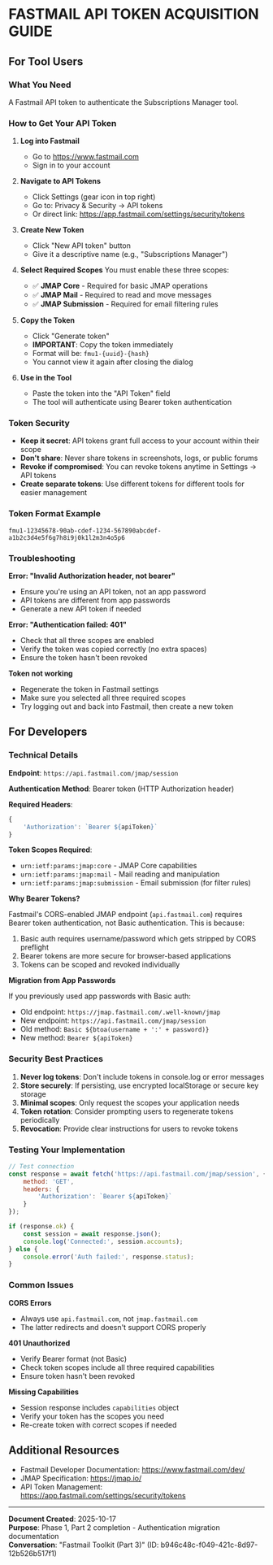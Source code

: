 # FASTMAIL API TOKEN ACQUISITION GUIDE

## For Tool Users

### What You Need

A Fastmail API token to authenticate the Subscriptions Manager tool.

### How to Get Your API Token

1. **Log into Fastmail**
   - Go to <https://www.fastmail.com>
   - Sign in to your account

2. **Navigate to API Tokens**
   - Click Settings (gear icon in top right)
   - Go to: Privacy & Security → API tokens
   - Or direct link: <https://app.fastmail.com/settings/security/tokens>

3. **Create New Token**
   - Click "New API token" button
   - Give it a descriptive name (e.g., "Subscriptions Manager")

4. **Select Required Scopes**
   You must enable these three scopes:
   - ✅ **JMAP Core** - Required for basic JMAP operations
   - ✅ **JMAP Mail** - Required to read and move messages
   - ✅ **JMAP Submission** - Required for email filtering rules

5. **Copy the Token**
   - Click "Generate token"
   - **IMPORTANT**: Copy the token immediately
   - Format will be: `fmu1-{uuid}-{hash}`
   - You cannot view it again after closing the dialog

6. **Use in the Tool**
   - Paste the token into the "API Token" field
   - The tool will authenticate using Bearer token authentication

### Token Security

- **Keep it secret**: API tokens grant full access to your account within their scope
- **Don't share**: Never share tokens in screenshots, logs, or public forums
- **Revoke if compromised**: You can revoke tokens anytime in Settings → API tokens
- **Create separate tokens**: Use different tokens for different tools for easier management

### Token Format Example

```text
fmu1-12345678-90ab-cdef-1234-567890abcdef-a1b2c3d4e5f6g7h8i9j0k1l2m3n4o5p6
```

### Troubleshooting

**Error: "Invalid Authorization header, not bearer"**

- Ensure you're using an API token, not an app password
- API tokens are different from app passwords
- Generate a new API token if needed

**Error: "Authentication failed: 401"**

- Check that all three scopes are enabled
- Verify the token was copied correctly (no extra spaces)
- Ensure the token hasn't been revoked

**Token not working**

- Regenerate the token in Fastmail settings
- Make sure you selected all three required scopes
- Try logging out and back into Fastmail, then create a new token

## For Developers

### Technical Details

**Endpoint**: `https://api.fastmail.com/jmap/session`

**Authentication Method**: Bearer token (HTTP Authorization header)

**Required Headers**:

```javascript
{
    'Authorization': `Bearer ${apiToken}`
}
```

**Token Scopes Required**:

- `urn:ietf:params:jmap:core` - JMAP Core capabilities
- `urn:ietf:params:jmap:mail` - Mail reading and manipulation
- `urn:ietf:params:jmap:submission` - Email submission (for filter rules)

**Why Bearer Tokens?**

Fastmail's CORS-enabled JMAP endpoint (`api.fastmail.com`) requires Bearer token authentication, not Basic authentication. This is because:

1. Basic auth requires username/password which gets stripped by CORS preflight
2. Bearer tokens are more secure for browser-based applications
3. Tokens can be scoped and revoked individually

**Migration from App Passwords**

If you previously used app passwords with Basic auth:

- Old endpoint: `https://jmap.fastmail.com/.well-known/jmap`
- New endpoint: `https://api.fastmail.com/jmap/session`
- Old method: `Basic ${btoa(username + ':' + password)}`
- New method: `Bearer ${apiToken}`

### Security Best Practices

1. **Never log tokens**: Don't include tokens in console.log or error messages
2. **Store securely**: If persisting, use encrypted localStorage or secure key storage
3. **Minimal scopes**: Only request the scopes your application needs
4. **Token rotation**: Consider prompting users to regenerate tokens periodically
5. **Revocation**: Provide clear instructions for users to revoke tokens

### Testing Your Implementation

```javascript
// Test connection
const response = await fetch('https://api.fastmail.com/jmap/session', {
    method: 'GET',
    headers: {
        'Authorization': `Bearer ${apiToken}`
    }
});

if (response.ok) {
    const session = await response.json();
    console.log('Connected:', session.accounts);
} else {
    console.error('Auth failed:', response.status);
}
```

### Common Issues

**CORS Errors**

- Always use `api.fastmail.com`, not `jmap.fastmail.com`
- The latter redirects and doesn't support CORS properly

**401 Unauthorized**

- Verify Bearer format (not Basic)
- Check token scopes include all three required capabilities
- Ensure token hasn't been revoked

**Missing Capabilities**

- Session response includes `capabilities` object
- Verify your token has the scopes you need
- Re-create token with correct scopes if needed

## Additional Resources

- Fastmail Developer Documentation: <https://www.fastmail.com/dev/>
- JMAP Specification: <https://jmap.io/>
- API Token Management: <https://app.fastmail.com/settings/security/tokens>

---

**Document Created**: 2025-10-17  
**Purpose**: Phase 1, Part 2 completion - Authentication migration documentation  
**Conversation**: "Fastmail Toolkit (Part 3)" (ID: b946c48c-f049-421c-8d97-12b526b517f1)